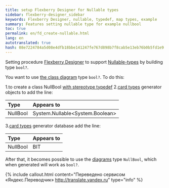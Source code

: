 ```yaml
--- 
title: setup Flexberry Designer for Nullable types 
sidebar: flexberry-designer_sidebar 
keywords: Flexberry Designer, nullable, typedef, map types, example 
summary: Features setting nullable type for example nullbool 
toc: true 
permalink: en/fd_create-nullable.html 
lang: en 
autotranslated: true 
hash: 08e7224784a5d08e4dfb18bbe141247fe767d898b7f8cab5e13eb76b0b5fd1e9 
--- 
```


Setting procedure [Flexberry Designer](fd_flexberry-designer.html) to support [Nullable-types](fd_nullable-types.html) by building type `bool?`. 

You want to use [the class diagram](fd_class-diagram.html) type `bool?`. To do this: 

1.to create a class NullBool [with stereotype typedef](fd_typedef.html) 
2.[card types](fd_types-map.html) generator objects to add the line: 

Type | Appears to 
:---------------|:--------------------------------------- 
NullBool | System.Nullable<esc><System.Boolean></esc> 

3.[card types](fd_types-map.html) generator database add the line: 

Type | Appears to 
:---------------|:----------- 
NullBool | BIT 

After that, it becomes possible to use the [diagrams](fd_class-diagram.html) type `NullBool`, which when generated will work as `bool?`. 



{% include callout.html content="Переведено сервисом «Яндекс.Переводчик» <http://translate.yandex.ru>" type="info" %}